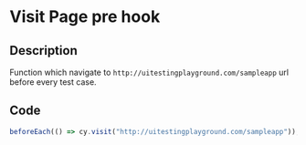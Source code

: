 # Visit Page pre hook

## Description

Function which navigate to `http://uitestingplayground.com/sampleapp` url before every test case.

## Code

```typescript
beforeEach(() => cy.visit("http://uitestingplayground.com/sampleapp"));
```
